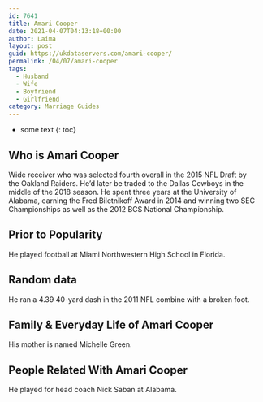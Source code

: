 ```yaml
---
id: 7641
title: Amari Cooper
date: 2021-04-07T04:13:18+00:00
author: Laima
layout: post
guid: https://ukdataservers.com/amari-cooper/
permalink: /04/07/amari-cooper
tags:
  - Husband
  - Wife
  - Boyfriend
  - Girlfriend
category: Marriage Guides
---
```


* some text
{: toc}


## Who is Amari Cooper
                  
                  
                  
Wide receiver who was selected fourth overall in the 2015 NFL Draft by the Oakland Raiders. He&#8217;d later be traded to the Dallas Cowboys in the middle of the 2018 season. He spent three years at the University of Alabama, earning the Fred Biletnikoff Award in 2014 and winning two SEC Championships as well as the 2012 BCS National Championship.
                  
              
            
              
            
                
                
                
## Prior to Popularity
                  
                  
                  
He played football at Miami Northwestern High School in Florida.
                  
              
            
              
            
                
                
                
## Random data
                  
                  
                  
He ran a 4.39 40-yard dash in the 2011 NFL combine with a broken foot.
                  
              
            
              
            
                
                
                
## Family & Everyday Life of Amari Cooper
                  
                  
                  
His mother is named Michelle Green.
                  
              
            
              
            
                
                
                
## People Related With Amari Cooper
                  
                  
                  
He played for head coach Nick Saban at Alabama.
                  
              
            
              
            
                
              
            
              
              
            
            
              
            
          
          
          